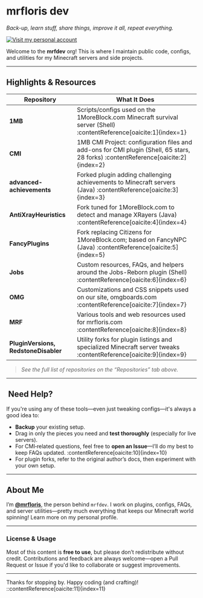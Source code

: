 # mrfloris dev

*Back-up, learn stuff, share things, improve it all, repeat everything.*

[![Visit my personal account](https://img.shields.io/badge/mrfloris‐on%20GitHub-0366d6?style=flat&logo=github)](https://github.com/mrfloris)

Welcome to the **mrfdev** org! This is where I maintain public code, configs, and utilities for my Minecraft servers and side projects.

---

##  Highlights & Resources

| Repository | What It Does |
|------------|--------------|
| **1MB** | Scripts/configs used on the 1MoreBlock.com Minecraft survival server (Shell) :contentReference[oaicite:1]{index=1} |
| **CMI** | 1MB CMI Project: configuration files and add-ons for CMI plugin (Shell, 65 stars, 28 forks) :contentReference[oaicite:2]{index=2} |
| **advanced-achievements** | Forked plugin adding challenging achievements to Minecraft servers (Java) :contentReference[oaicite:3]{index=3} |
| **AntiXrayHeuristics** | Fork tuned for 1MoreBlock.com to detect and manage XRayers (Java) :contentReference[oaicite:4]{index=4} |
| **FancyPlugins** | Fork replacing Citizens for 1MoreBlock.com; based on FancyNPC (Java) :contentReference[oaicite:5]{index=5} |
| **Jobs** | Custom resources, FAQs, and helpers around the Jobs-Reborn plugin (Shell) :contentReference[oaicite:6]{index=6} |
| **OMG** | Customizations and CSS snippets used on our site, omgboards.com :contentReference[oaicite:7]{index=7} |
| **MRF** | Various tools and web resources used for mrfloris.com :contentReference[oaicite:8]{index=8} |
| **PluginVersions, RedstoneDisabler** | Utility forks for plugin listings and specialized Minecraft server tweaks :contentReference[oaicite:9]{index=9} |

> *See the full list of repositories on the “Repositories” tab above.*

---

## ​ Need Help?

If you're using any of these tools—even just tweaking configs—it's always a good idea to:

- **Backup** your existing setup.
- Drag in only the pieces you need and **test thoroughly** (especially for live servers).
- For CMI‐related questions, feel free to **open an Issue**—I’ll do my best to keep FAQs updated. :contentReference[oaicite:10]{index=10}
- For plugin forks, refer to the original author’s docs, then experiment with your own setup.

---

## About Me

I’m [**@mrfloris**](https://github.com/mrfloris/), the person behind `mrfdev`. I work on plugins, configs, FAQs, and server utilities—pretty much everything that keeps our Minecraft world spinning! Learn more on my personal profile.

---

### License & Usage

Most of this content is **free to use**, but please don’t redistribute without credit. Contributions and feedback are always welcome—open a Pull Request or Issue if you'd like to collaborate or suggest improvements.

---

Thanks for stopping by. Happy coding (and crafting)! 
::contentReference[oaicite:11]{index=11}
